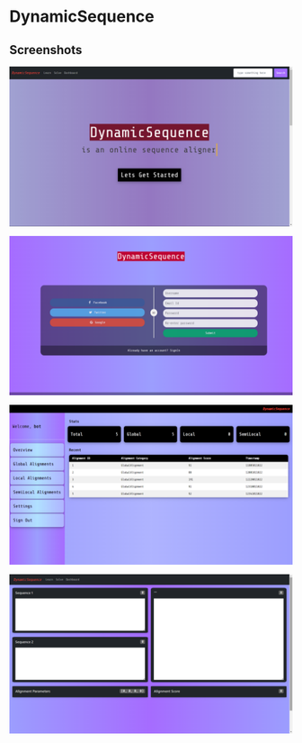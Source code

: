 # DynamicSequence

## Screenshots

![](https://github.com/ViratSingh1/DynamicSequence/blob/master/pics/Screenshot1.png)

![](https://github.com/ViratSingh1/DynamicSequence/blob/master/pics/Screenshot2.png)

![](https://github.com/ViratSingh1/DynamicSequence/blob/master/pics/Screenshot3.png)

![](https://github.com/ViratSingh1/DynamicSequence/blob/master/pics/Screenshot4.png)
